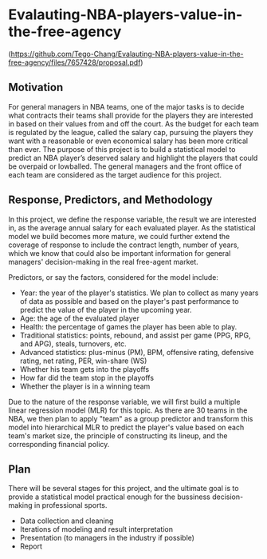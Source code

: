 # Evalauting-NBA-players-value-in-the-free-agency
(https://github.com/Tego-Chang/Evalauting-NBA-players-value-in-the-free-agency/files/7657428/proposal.pdf)

## Motivation

For general managers in NBA teams, one of the major tasks is to decide what contracts their teams shall provide for the players they are interested in based on their values from and off the court. As the budget for each team is regulated by the league, called the salary cap, pursuing the players they want with a reasonable or even economical salary has been more critical than ever. The purpose of this project is to build a statistical model to predict an NBA player’s deserved salary and highlight the players that could be overpaid or lowballed. The general managers and the front office of each team are considered as the target audience for this project. 

## Response, Predictors, and Methodology

In this project, we define the response variable, the result we are interested in, as the average annual salary for each evaluated player. As the statistical model we build becomes more mature, we could further extend the coverage of response to include the contract length, number of years, which we know that could also be important information for general managers' decision-making in the real free-agent market.

Predictors, or say the factors, considered for the model include:

- Year: the year of the player's statistics. We plan to collect as many years of data as possible and based on the player's past performance to predict the value of the player in the upcoming year. 
- Age: the age of the evaluated player
- Health: the percentage of games the player has been able to play.
- Traditional statistics: points, rebound, and assist per game (PPG, RPG, and APG), steals, turnovers, etc.
- Advanced statistics: plus-minus (PM), BPM, offensive rating, defensive rating, net rating, PER, win-share (WS)
- Whether his team gets into the playoffs
- How far did the team stop in the playoffs
- Whether the player is in a winning team

Due to the nature of the response variable, we will first build a multiple linear regression model (MLR) for this topic. As there are 30 teams in the NBA, we then plan to apply "team" as a group predictor and transform this model into hierarchical MLR to predict the player's value based on each team's market size, the principle of constructing its lineup, and the corresponding financial policy. 

## Plan

There will be several stages for this project, and the ultimate goal is to provide a statistical model practical enough for the bussiness decision-making in professional sports. 

- Data collection and cleaning
- Iterations of modeling and result interpretation 
- Presentation (to managers in the industry if possible)
- Report 



